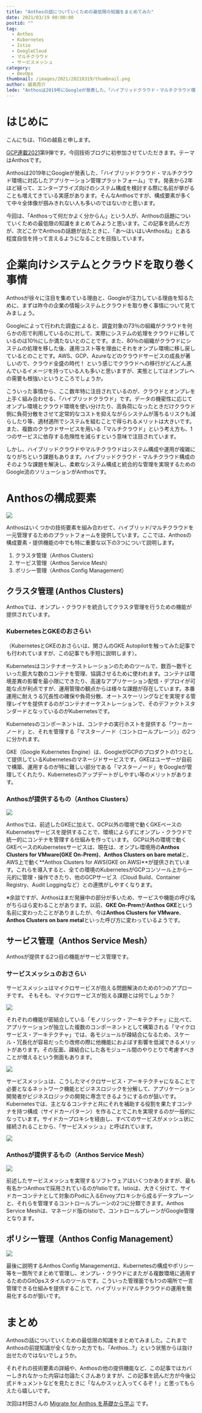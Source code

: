 ```yaml
---
title: "Anthosの話についていくための最低限の知識をまとめてみた"
date: 2021/03/19 00:00:00
postid: ""
tag:
  - Anthos
  - Kubernetes
  - Istio
  - GoogleCloud
  - マルチクラウド
  - サービスメッシュ
category:
  - DevOps
thumbnail: /images/2021/20210319/thumbnail.png
author: 越島亮介
lede: "Anthosは2019年にGoogleが発表した、「ハイブリッドクラウド・マルチクラウド環境に対応したアプリケーション管理プラットフォーム」です。発表から2年ほど経って、エンタープライズ向けのシステム構成を検討する際に名前が挙がることも増えてきている実感があります。そんなAnthosですが、構成要素が多くて中々全体像が掴みきれない人も多いのではないかと思います。"
---
```

# はじめに

こんにちは、TIGの越島と申します。

[GCP連載2021](/articles/20210307)第9弾です。今回技術ブログに初参加させていただきます。テーマはAnthosです。

Anthosは2019年にGoogleが発表した、「ハイブリッドクラウド・マルチクラウド環境に対応したアプリケーション管理プラットフォーム」です。発表から2年ほど経って、エンタープライズ向けのシステム構成を検討する際に名前が挙がることも増えてきている実感があります。そんなAnthosですが、構成要素が多くて中々全体像が掴みきれない人も多いのではないかと思います。

今回は、「Anthosって何だかよく分からん」という人が、Anthosの話題についていくための最低限の知識をまとめてみようと思います。この記事を読んだ方が、次どこかでAnthosの話題が出たときに、「あ〜はいはいAnthosね」とある程度自信を持って言えるようになることを目指しています。

# 企業向けシステムとクラウドを取り巻く事情

Anthosが徐々に注目を集めている理由と、Googleが注力している理由を知るために、まずは昨今の企業の情報システムとクラウドを取り巻く事情について見てみましょう。

Googleによって行われた調査によると、調査対象の73％の組織がクラウドを何らかの形で利用しているのに対して、実際にシステムの処理をクラウドに移しているのは10％にしか満たないとのことです。また、80％の組織がクラウドにシステムの処理を移した後、運用コスト等を理由にそれをオンプレ環境に移し戻しているとのことです。AWS、GCP、Azureなどのクラウドサービスの成長が著しいので、クラウド全盛の時代！ という感じでクラウドへの移行がどんどん進んでいるイメージを持っている人も多いと思いますが、実態としてはオンプレへの需要も根強いというところでしょうか。

こういった事情から、ここ数年特に注目されているのが、クラウドとオンプレを上手く組み合わせる、「ハイブリッドクラウド」です。データの機密性に応じてオンプレ環境とクラウド環境を使い分けたり、高負荷になったときだけクラウド側に負荷分散をさせて定常的なコストを抑えながらシステムが落ちるリスクも減らしたり等、適材適所でシステムを組むことで得られるメリットは大きいです。また、複数のクラウドサービスを用いる「マルチクラウド」という考え方も、1つのサービスに依存する危険性を減らすという意味で注目されています。

しかし、ハイブリッドクラウドやマルチクラウドはシステム構成や運用が複雑になりがちという課題もあります。ハイブリッドクラウド・マルチクラウド構成のそのような課題を解決し、柔軟なシステム構成と統合的な管理を実現するためのGoogle流のソリューションがAnthosです。

# Anthosの構成要素

<img src="/images/2021/20210319/Anthos_Diagram_(3).png" loading="lazy">

Anthosはいくつかの技術要素を組み合わせて、ハイブリッド/マルチクラウドを一元管理するためのプラットフォームを提供しています。ここでは、Anthosの構成要素・提供機能の中でも特に重要な以下の3つについて説明します。

1. クラスタ管理（Anthos Clusters）
2. サービス管理（Anthos Service Mesh）
3. ポリシー管理（Anthos Config Management）

## クラスタ管理 (Anthos Clusters)

Anthosでは、オンプレ・クラウドを統合してクラスタ管理を行うための機能が提供されています。

### KubernetesとGKEのおさらい

（KubernetesとGKEのおさらいは、関さんのGKE Autopilotを触ってみた記事でも行われていますが、この記事でも手短に説明します）。

Kubernetesはコンテナオーケストレーションのためのツールで、数百〜数千といった膨大な数のコンテナを管理、協調させるために使われます。コンテナは環境差異の影響を最小限にできたり、高速なアプリケーション配信・デプロイが可能な点が利点ですが、運用管理の観点からは様々な課題が存在しています。本番運用に耐えうる冗長性の確保や負荷分散、オートスケーリングなどを実現する管理レイヤを提供するのがコンテナオーケストレーションで、そのデファクトスタンダードとなっているのがKubernetesです。

Kubernetesのコンポーネントは、コンテナの実行ホストを提供する「ワーカーノード」と、それを管理する「マスターノード（コントロールプレーン）」の2つに分かれます。

GKE（Google Kubernetes Engine）は、GoogleがGCPのプロダクトの1つとして提供しているKubernetesのマネージドサービスです。GKEはユーザーが自前で構築、運用するのが特に難しい部分である「マスターノード」をGoogleが管理してくれたり、Kubernetesのアップデートがしやすい等のメリットがあります。

### Anthosが提供するもの（Anthos Clusters）

<img src="/images/2021/20210319/Anthos_Diagram_(4).png" loading="lazy">

Anthosでは、前述したGKEに加えて、GCP以外の環境で動くGKEベースのKubernetesサービスを提供することで、環境によらずにオンプレ・クラウドで統一的にコンテナを管理する仕組みを作っています。
GCP以外の環境で動くGKEベースのKubernetesサービスは、現在は、オンプレ環境用の**Anthos Clusters for VMware(GKE On-Prem)**、**Anthos Clusters on bare metal**と、AWS上で動く**Anthos Clusters for AWS(GKE on AWS)**が提供されています。これらを導入すると、全ての環境のKubernetesがGCPコンソール上から一元的に管理・操作できたり、他のGCPサービス（Cloud Build、Container Registry、Audit Loggingなど）との連携がしやすくなります。

※余談ですが、Anthosはまだ発展中の部分が多いため、サービスや機能の呼び名がちらほら変わることがあります。以前、**GKE On-Prem**が**Anthos GKE**という名前に変わったことがありましたが、今は**Anthos Clusters for VMware**、**Anthos Clusters on bare metal**といった呼び方に変わっているようです。

## サービス管理（Anthos Service Mesh）

Anthosが提供する2つ目の機能がサービス管理です。

### サービスメッシュのおさらい

サービスメッシュはマイクロサービスが抱える問題解決のための1つのアプローチです。
そもそも、マイクロサービスが抱える課題とは何でしょうか？

<img src="/images/2021/20210319/Anthos_Diagram-Page-2.png" loading="lazy">

それぞれの機能が密結合している「モノリシック・アーキテクチャ」に比べて、アプリケーションが独立した複数のコンポーネントとして構築される「マイクロサービス・アーキテクチャ」では、各モジュールが疎結合になるため、スケール・冗長化が容易だったり改修の際に他機能におよぼす影響を低減できるメリットがあります。その反面、疎結合にした各モジュール間のやりとりで考慮すべきことが増えるという側面もあります。

<img src="/images/2021/20210319/Anthos_Diagram-Copy_of_Page-2_(3).png" loading="lazy">

サービスメッシュは、こうしたマイクロサービス・アーキテクチャになることで必要となるネットワーク機能とビジネスロジックを分解して、アプリケーション開発者がビジネスロジックの開発に専念できるようにするのが狙いです。Kubernetesでは、主となるコンテナと共にそれを補助する役割を果たすコンテナを持つ構成（サイドカーパターン）を作ることでこれを実現するのが一般的になっています。サイドカープロキシを経由し、すべてのサービスがメッシュ状に接続されることから、「サービスメッシュ」と呼ばれています。

<img src="/images/2021/20210319/Anthos_Diagram-Copy_of_Copy_of_Page-2_(2).png" loading="lazy">

### Anthosが提供するもの（Anthos Service Mesh）

<img src="/images/2021/20210319/Anthos_Diagram-Copy_of_Page-1.png" loading="lazy">

前述したサービスメッシュを実現するソフトウェアはいくつかありますが、最も有名かつAnthosで採用されているのがIstioです。Istioは、大きく分けて、サイドカーコンテナとして対象のPodに入るEnvoyプロキシから成るデータプレーンと、それらを管理するコントロールプレーンの2つに分類できます。Anthos Service Meshは、マネージド版のIstioで、コントロールプレーンがGoogle管理となります。

## ポリシー管理（Anthos Config Management）

<img src="/images/2021/20210319/Anthos_Diagram-Copy_of_Copy_of_Page-1.png" loading="lazy">

最後に説明するAnthos Config Managementは、Kubernetesの構成やポリシー等を一箇所でまとめて管理し、オンプレ・クラウドにまたがる複数環境に適用するためのGitOpsスタイルのツールです。こういった管理面でも1つの場所で一言管理できる仕組みを提供することで、ハイブリッド/マルチクラウドの運用を簡易化するのが狙いです。

# まとめ

Anthosの話についていくための最低限の知識をまとめてみました。これまでAnthosの前提知識が全くなかった方でも、「Anthos...?」という状態からは抜け出せたのではないでしょうか。

それぞれの技術要素の詳細や、Anthosの他の提供機能など、この記事ではカバーしきれなかった内容は勿論たくさんありますが、この記事を読んだ方が今後公式ドキュメントなどを見たときに「なんかスッと入ってくるぞ！」と思ってもらえたら嬉しいです。

次回は村田さんの [Migrate for Anthos を基礎から学ぶ](/articles/20210322/) です。

